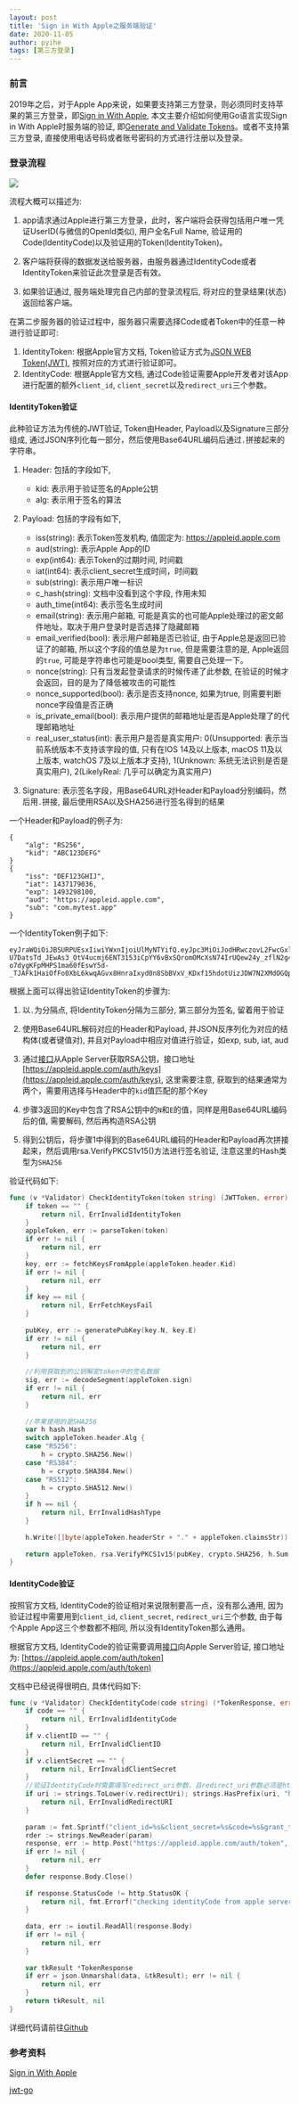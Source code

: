 ```yaml
---
layout: post
title: 'Sign in With Apple之服务端验证'
date: 2020-11-05
author: pyihe
tags: [第三方登录]
---
```


### 前言

2019年之后，对于Apple App来说，如果要支持第三方登录，则必须同时支持苹果的第三方登录，即[Sign in With Apple](https://developer.apple.com/sign-in-with-apple/), 本文主要介绍如何使用Go语言实现Sign in With Apple时服务端的验证, 即[Generate and Validate Tokens](https://developer.apple.com/documentation/sign_in_with_apple/generate_and_validate_tokens)。或者不支持第三方登录, 直接使用电话号码或者账号密码的方式进行注册以及登录。

### 登录流程

![](/assets/img/2020-11-05/apple_work_flow.png)

流程大概可以描述为: 

1. app请求通过Apple进行第三方登录，此时，客户端将会获得包括用户唯一凭证UserID(与微信的OpenId类似), 用户全名Full Name, 验证用的Code(IdentityCode)以及验证用的Token(IdentityToken)。

2. 客户端将获得的数据发送给服务器，由服务器通过IdentityCode或者IdentityToken来验证此次登录是否有效。

3. 如果验证通过, 服务端处理完自己内部的登录流程后, 将对应的登录结果(状态)返回给客户端。

在第二步服务器的验证过程中，服务器只需要选择Code或者Token中的任意一种进行验证即可: 

1. IdentityToken: 根据Apple官方文档, Token验证方式为[JSON WEB Token(JWT)](https://developer.apple.com/documentation/sign_in_with_apple/generate_and_validate_tokens), 按照对应的方式进行验证即可。
2. IdentityCode: 根据Apple官方文档, 通过Code验证需要Apple开发者对该App进行配置的额外`client_id`, `client_secret`以及`redirect_uri`三个参数。

#### IdentityToken验证

此种验证方法为传统的JWT验证, Token由Header, Payload以及Signature三部分组成, 通过JSON序列化每一部分，然后使用Base64URL编码后通过`.`拼接起来的字符串。 

1. Header: 包括的字段如下, 

    * kid: 表示用于验证签名的Apple公钥
    * alg: 表示用于签名的算法

2. Payload: 包括的字段有如下, 
    
    * iss(string): 表示Token签发机构, 值固定为: https://appleid.apple.com
    * aud(string): 表示Apple App的ID
    * exp(int64): 表示Token的过期时间, 时间戳
    * iat(int64): 表示client_secret生成时间，时间戳
    * sub(string): 表示用户唯一标识
    * c_hash(string): 文档中没看到这个字段, 作用未知
    * auth_time(int64): 表示签名生成时间
    * email(string): 表示用户邮箱, 可能是真实的也可能Apple处理过的密文邮件地址，取决于用户登录时是否选择了隐藏邮箱
    * email_verified(bool): 表示用户邮箱是否已验证, 由于Apple总是返回已验证了的邮箱, 所以这个字段的值总是为`true`, 但是需要注意的是, Apple返回的`true`, 可能是字符串也可能是bool类型, 需要自己处理一下。
    * nonce(string): 只有当发起登录请求的时候传递了此参数, 在验证的时候才会返回，目的是为了降低被攻击的可能性
    * nonce_supported(bool): 表示是否支持nonce, 如果为true, 则需要判断nonce字段值是否正确
    * is_private_email(bool): 表示用户提供的邮箱地址是否是Apple处理了的代理邮箱地址
    * real_user_status(int): 表示用户是否是真实用户: 0(Unsupported: 表示当前系统版本不支持该字段的值, 只有在IOS 14及以上版本, macOS 11及以上版本, watchOS 7及以上版本才支持), 1(Unknown: 系统无法识别是否是真实用户), 2(LikelyReal: 几乎可以确定为真实用户)

3. Signature: 表示签名字段，用Base64URL对Header和Payload分别编码，然后用`.`拼接, 最后使用RSA以及SHA256进行签名得到的结果

一个Header和Payload的例子为: 

```
{
    "alg": "RS256",
    "kid": "ABC123DEFG"
}
{
    "iss": "DEF123GHIJ",
    "iat": 1437179036,
    "exp": 1493298100,
    "aud": "https://appleid.apple.com",
    "sub": "com.mytest.app"
}
```

一个IdentityToken例子如下:

```
eyJraWQiOiJBSURPUEsxIiwiYWxnIjoiUlMyNTYifQ.eyJpc3MiOiJodHRwczovL2FwcGxlaWQuYXBwbGUuY29tIiwiYXVkIjoiY29tLmZ1bi5BcHBsZUxvZ2luIiwiZXhwIjoxNTY4NzIxNzY5LCJpYXQiOjE1Njg3MjExNjksInN1YiI6IjAwMDU4MC4wODdjNTU0ZGNlMzU0NjZmYTg1YzVhNWQ1OTRkNTI4YS4wODAxIiwiY19oYXNoIjoiel9KY0RscFczQjJwN3ExR0Nna1JaUSIsImF1dGhfdGltZSI6MTU2ODcyMTE2OX0.WmSa4LzOzYsdwTqAJ_8mub4Ls3eyFkxZoGLoy-U7DatsTd_JEwAs3_OtV4ucmj6ENT3153iCpYY6vBxSQromOMcXsN74IrUQew24y_zflN2g4yU8ZVvBCbTrR_6p9f2fbeWjZiyNcbPCha0dv45E3vBjyHhmffWnk3vyndBBiwwuqod4pyCZ3UECf6Vu-o7dygKFpMHPS1ma60fEswY5d-_TJAFk1HaiOfFo0XbL6kwqAGvx8HnraIxyd0n8SbBVxV_KDxf15hdotUizJDW7N2XMdOGQpNFJim9SrEeBhn9741LWqkWCgkobcvYBZsrvnUW6jZ87SLi15rvIpq8_fw
``` 

根据上面可以得出验证IdentityToken的步骤为: 

1. 以`.`为分隔点, 将IdentityToken分隔为三部分, 第三部分为签名, 留着用于验证

2. 使用Base64URL解码对应的Header和Payload, 并JSON反序列化为对应的结构体(或者键值对), 并且对Payload中相应对值进行验证，如exp, sub, iat, aud

3. 通过[接口](https://developer.apple.com/documentation/sign_in_with_apple/fetch_apple_s_public_key_for_verifying_token_signature)从Apple Server获取RSA公钥，接口地址[https://appleid.apple.com/auth/keys](https://appleid.apple.com/auth/keys), 这里需要注意, 获取到的结果通常为两个，需要用选择与Header中的`kid`值匹配的那个Key

4. 步骤3返回的Key中包含了RSA公钥中的`N`和`E`的值，同样是用Base64URL编码后的值, 需要解码, 然后再构造RSA公钥

5. 得到公钥后，将步骤1中得到的Base64URL编码的Header和Payload再次拼接起来，然后调用rsa.VerifyPKCS1v15()方法进行签名验证, 注意这里的Hash类型为`SHA256`

验证代码如下: 

```go
func (v *Validator) CheckIdentityToken(token string) (JWTToken, error) {
    if token == "" {
        return nil, ErrInvalidIdentityToken
    }
    appleToken, err := parseToken(token)
    if err != nil {
        return nil, err
    }
    key, err := fetchKeysFromApple(appleToken.header.Kid)
    if err != nil {
        return nil, err
    }
    if key == nil {
        return nil, ErrFetchKeysFail
    }
    
    pubKey, err := generatePubKey(key.N, key.E)
    if err != nil {
        return nil, err
    }
    
    //利用获取到的公钥解密token中的签名数据
    sig, err := decodeSegment(appleToken.sign)
    if err != nil {
        return nil, err
    }
    
    //苹果使用的是SHA256
    var h hash.Hash
    switch appleToken.header.Alg {
    case "RS256":
        h = crypto.SHA256.New()
    case "RS384":
        h = crypto.SHA384.New()
    case "RS512":
        h = crypto.SHA512.New()
    }
    if h == nil {
        return nil, ErrInvalidHashType
    }
    
    h.Write([]byte(appleToken.headerStr + "." + appleToken.claimsStr))
    
    return appleToken, rsa.VerifyPKCS1v15(pubKey, crypto.SHA256, h.Sum(nil), sig)
}
```

#### IdentityCode验证

按照官方文档, IdentityCode的验证相对来说限制要高一点，没有那么通用, 因为验证过程中需要用到`client_id`, `client_secret`, `redirect_uri`三个参数, 由于每个Apple App这三个参数都不相同, 所以没有IdentityToken那么通用。

根据官方文档, IdentityCode的验证需要调用[接口](https://developer.apple.com/documentation/sign_in_with_apple/generate_and_validate_tokens)向Apple Server验证, 接口地址为: [https://appleid.apple.com/auth/token](https://appleid.apple.com/auth/token)

文档中已经说得很明白, 具体代码如下: 

```go
func (v *Validator) CheckIdentityCode(code string) (*TokenResponse, error) {
    if code == "" {
        return nil, ErrInvalidIdentityCode
    }
    if v.clientID == "" {
        return nil, ErrInvalidClientID
    }
    if v.clientSecret == "" {
        return nil, ErrInvalidClientSecret
    }
    //验证IdentityCode时需要填写redirect_uri参数，且redirect_uri参数必须是https协议
    if uri := strings.ToLower(v.redirectUri); strings.HasPrefix(uri, "https://") {
        return nil, ErrInvalidRedirectURI
    }
    
    param := fmt.Sprintf("client_id=%s&client_secret=%s&code=%s&grant_type=authorization_code&redirect_uri=%s", v.clientID, v.clientSecret, code, v.redirectUri)
    rder := strings.NewReader(param)
    response, err := http.Post("https://appleid.apple.com/auth/token", "application/x-www-form-urlencoded", rder)
    if err != nil {
        return nil, err
    }
    defer response.Body.Close()
    
    if response.StatusCode != http.StatusOK {
        return nil, fmt.Errorf("checking identityCode from apple server fail: %d", response.StatusCode)
    }
    
    data, err := ioutil.ReadAll(response.Body)
    if err != nil {
        return nil, err
    }
    
    var tkResult *TokenResponse
    if err = json.Unmarshal(data, &tkResult); err != nil {
        return nil, err
    }
    return tkResult, nil
}
```

详细代码请前往[Github](https://github.com/pyihe/apple_validator)

### 参考资料

[Sign in With Apple](https://developer.apple.com/sign-in-with-apple/)

[jwt-go](https://github.com/dgrijalva/jwt-go)


